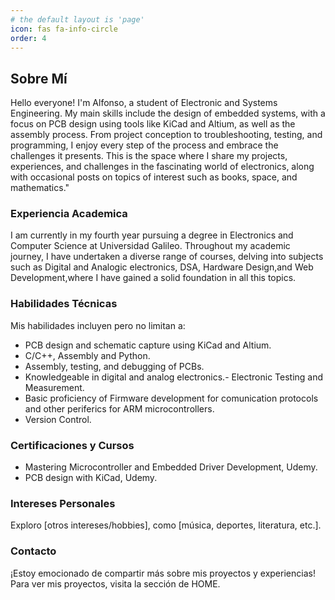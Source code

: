 ```yaml
---
# the default layout is 'page'
icon: fas fa-info-circle
order: 4
---
```



## Sobre Mí

Hello everyone! I'm Alfonso, a student of Electronic and Systems Engineering. My main skills include the design of embedded systems, with a focus on PCB design using tools like KiCad and Altium, as well as the assembly process. From project conception to troubleshooting, testing, and programming, I enjoy every step of the process and embrace the challenges it presents. This is the space where I share my projects, experiences, and challenges in the fascinating world of electronics, along with occasional posts on topics of interest such as books, space, and mathematics."

### Experiencia Academica

I am currently in my fourth year pursuing a degree in Electronics and Computer Science at Universidad Galileo. Throughout my academic journey, I have undertaken a diverse range of courses, delving into subjects such as Digital and Analogic electronics, DSA, Hardware Design,and Web Development,where I have gained a solid foundation in all this topics.


### Habilidades Técnicas

Mis habilidades incluyen pero no limitan a:
- PCB design and schematic capture using KiCad and Altium.
- C/C++, Assembly and Python.
- Assembly, testing, and debugging of PCBs.
- Knowledgeable in digital and analog electronics.- Electronic Testing and Measurement.
- Basic proficiency of Firmware development for comunication protocols and other periferics for ARM microcontrollers.
- Version Control.

<!--
### Experiencia Laboral
**Job Title:** Research Assistant  
**Duration:** January 2024 - Present

**Key Responsibilities:**
- Conducting research for specific projects affiliated with the university.
- Testing, debugging, and assembling PCBs as part of project requirements.
- Researching Machine Learning (ML) and Artificial Intelligence (AI) applications.
- Programming ARM microcontrollers and developing firmware for embedded systems.

**Skills and Techniques:**
- **PCB Design:** Proficient in designing PCBs using Altium Designer and KiCad, from concept to prototype and production.
- **Prototyping:** Hands-on experience in prototyping PCBs prior to sending them to fabrication shops.
- **Microcontroller Programming:** Skilled in programming microcontrollers in C and assembly language.
- **Testing Equipment:** Proficient in using oscilloscopes, power supplies, and logic analyzers for thorough testing and debugging processes.
- **Signal Integrity:** Strong understanding and application of signal integrity principles in electronic projects.
- **Digital and Analog Electronics:** Applied expertise in digital and analog electronics to develop and enhance projects.

-->
### Certificaciones y Cursos

- Mastering Microcontroller and Embedded Driver Development, Udemy.
- PCB design with KiCad, Udemy.

### Intereses Personales

Exploro [otros intereses/hobbies], como [música, deportes, literatura, etc.].



### Contacto

¡Estoy emocionado de compartir más sobre mis proyectos y experiencias! Para ver mis proyectos, visita la sección de HOME.

